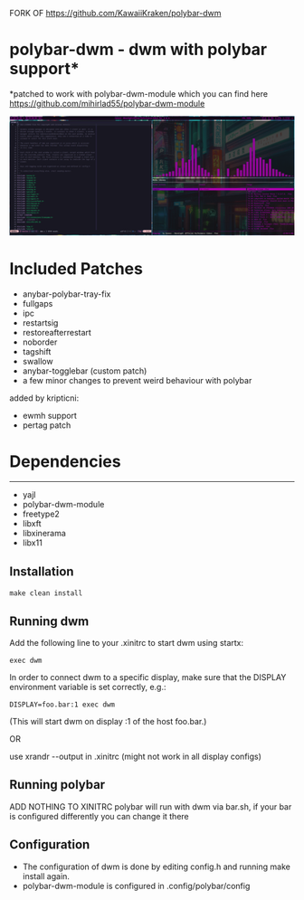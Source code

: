 FORK OF https://github.com/KawaiiKraken/polybar-dwm

# polybar-dwm - dwm with polybar support*
*patched to work with polybar-dwm-module which you can find here
 https://github.com/mihirlad55/polybar-dwm-module

![screenshot](https://github.com/KawaiiKraken/polybar-dwm/blob/master/myconfig2.png "My Config")

# Included Patches
- anybar-polybar-tray-fix
- fullgaps
- ipc
- restartsig
- restoreafterrestart
- noborder 
- tagshift
- swallow
- anybar-togglebar (custom patch)
- a few minor changes to prevent weird behaviour with polybar

added by kripticni:
- ewmh support
- pertag patch

# Dependencies
------------
- yajl
- polybar-dwm-module
- freetype2
- libxft
- libxinerama
- libx11

Installation
------------

    make clean install


Running dwm
-----------
Add the following line to your .xinitrc to start dwm using startx:

    exec dwm

In order to connect dwm to a specific display, make sure that
the DISPLAY environment variable is set correctly, e.g.:

    DISPLAY=foo.bar:1 exec dwm

(This will start dwm on display :1 of the host foo.bar.)

OR

use xrandr --output in .xinitrc (might not work in all display configs)


Running polybar
-----------
ADD NOTHING TO XINITRC
polybar will run with dwm via bar.sh, if your bar is configured differently you can change it there



Configuration
-------------
- The configuration of dwm is done by editing config.h and running make install again.
- polybar-dwm-module is configured in .config/polybar/config

